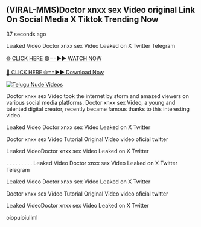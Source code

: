 ## (VIRAL-MMS)Doctor xnxx sex Video original Link On Social Media X Tiktok Trending Now



37 seconds ago

L𝚎aked Video Doctor xnxx sex Video L𝚎aked on X Twitter Telegram

[🌐 CLICK HERE 🟢==►► WATCH NOW](https://azvirallink.blogspot.com/2025/01/viral-video-new-year-2025.html)

[🔴 CLICK HERE 🌐==►► Download Now](https://azvirallink.blogspot.com/2025/01/viral-video-new-year-2025.html)

[![Telugu Nude Videos](https://i.imgur.com/6ooyjBv.gif)](https://azvirallink.blogspot.com/2025/01/viral-video-new-year-2025.html)

Doctor xnxx sex Video took the internet by storm and amazed viewers on various social media platforms. Doctor xnxx sex Video, a young and talented digital creator, recently became famous thanks to this interesting video.

L𝚎aked Video Doctor xnxx sex Video L𝚎aked on X Twitter

Doctor xnxx sex Video Tutorial Original Video video oficial twitter

L𝚎aked VideoDoctor xnxx sex Video L𝚎aked on X Twitter

. . . . . . . . . L𝚎aked Video Doctor xnxx sex Video L𝚎aked on X Twitter Telegram

L𝚎aked Video Doctor xnxx sex Video L𝚎aked on X Twitter

Doctor xnxx sex Video Tutorial Original Video video oficial twitter

L𝚎aked VideoDoctor xnxx sex Video L𝚎aked on X Twitter

oiopuioiullml